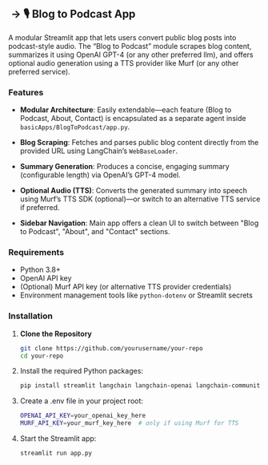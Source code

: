 ## ​ → 🎙️ Blog to Podcast App

A modular Streamlit app that lets users convert public blog posts into podcast-style audio. The “Blog to Podcast” module scrapes blog content, summarizes it using OpenAI GPT-4 (or any other preferred llm), and offers optional audio generation using a TTS provider like Murf (or any other preferred service).

### Features

- **Modular Architecture**: Easily extendable—each feature (Blog to Podcast, About, Contact) is encapsulated as a separate agent inside `basicApps/BlogToPodcast/app.py`.

- **Blog Scraping**: Fetches and parses public blog content directly from the provided URL using LangChain’s `WebBaseLoader`.

- **Summary Generation**: Produces a concise, engaging summary (configurable length) via OpenAI’s GPT-4 model.

- **Optional Audio (TTS)**: Converts the generated summary into speech using Murf’s TTS SDK (optional)—or switch to an alternative TTS service if preferred.

- **Sidebar Navigation**: Main app offers a clean UI to switch between "Blog to Podcast", "About", and "Contact" sections.

### Requirements

- Python 3.8+
- OpenAI API key
- (Optional) Murf API key (or alternative TTS provider credentials)
- Environment management tools like `python-dotenv` or Streamlit secrets

### Installation

1. **Clone the Repository**

   ```bash
   git clone https://github.com/yourusername/your-repo
   cd your-repo
   ```

2. Install the required Python packages:
   ```bash
   pip install streamlit langchain langchain-openai langchain-community python-dotenv murf
   ```
3. Create a .env file in your project root:
   ```bash
   OPENAI_API_KEY=your_openai_key_here
   MURF_API_KEY=your_murf_key_here  # only if using Murf for TTS
   ```
4. Start the Streamlit app:
   ```bash
   streamlit run app.py
   ```
